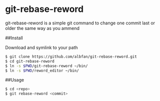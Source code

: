 # git-rebase-reword

git-rebase-reword is a simple git command to change one commit last or older the same way as you ammend

##Install

Download and symlink to your path

```bash
$ git clone https://github.com/albfan/git-rebase-reword.git
$ cd git-rebase-reword
$ ln -s $PWD/git-rebase-reword ~/bin/
$ ln -s $PWD/reword_editor ~/bin/
```

##Usage

```bash
$ cd <repo>
$ git rebase-reword <commit>
```

